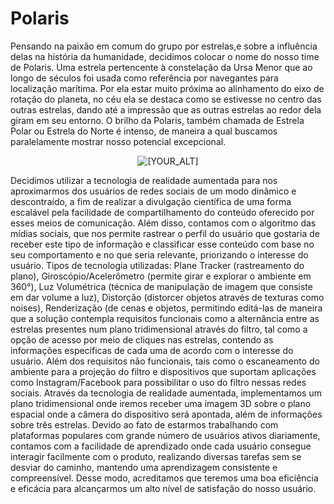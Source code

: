 # Polaris
 Pensando na paixão em comum do grupo por estrelas,e sobre a influência delas na história da humanidade, decidimos colocar o nome do nosso time de Polaris. Uma estrela pertencente à constelação da Ursa Menor que ao longo de séculos foi usada como referência por navegantes para localização marítima. Por ela estar muito próxima ao alinhamento do eixo de rotação do planeta, no céu ela se destaca como se estivesse no centro das outras estrelas, dando até a impressão que as outras estrelas ao redor dela giram em seu entorno. O brilho da Polaris, também chamada de  Estrela Polar ou Estrela do Norte é intenso, de maneira a qual buscamos paralelamente mostrar nosso potencial excepcional.

<p align="center">
   <img src="https://user-images.githubusercontent.com/95002561/193434271-c55bdb5c-6a05-4036-950b-d9ab2562496c.png" alt="[YOUR_ALT]"/>
</p>

 Decidimos utilizar a tecnologia de realidade aumentada para nos aproximarmos dos usuários de redes sociais de um modo dinâmico e descontraído, a fim de realizar a divulgação científica de uma forma escalável pela facilidade de compartilhamento do conteúdo oferecido por esses meios de comunicação. Além disso, contamos com o algoritmo das mídias sociais, que nos permite rastrear o perfil do usuário que gostaria de receber este tipo de informação e classificar esse conteúdo com base no seu comportamento e no que seria relevante, priorizando o interesse do usuário. Tipos de tecnologia utilizadas: Plane Tracker (rastreamento do plano), Giroscópio/Acelerômetro (permite girar e explorar o ambiente em 360°), Luz Volumétrica (técnica de manipulação de imagem que consiste em dar volume a luz), Distorção (distorcer objetos através de texturas como noises), Renderização (de cenas e objetos, permitindo editá-las de maneira que a solução contempla requisitos funcionais como a alternância entre as estrelas presentes num plano tridimensional através do filtro, tal como a opção de acesso por meio de cliques nas estrelas, contendo as informações específicas de cada uma de acordo com o interesse do usuário. Além dos requisitos não funcionais, tais como o escaneamento do ambiente para a projeção do filtro e dispositivos que suportam aplicações como Instagram/Facebook para possibilitar o uso do filtro nessas redes sociais. Através da tecnologia de realidade aumentada, implementamos um plano tridimensional onde iremos receber uma imagem 3D sobre o plano espacial onde a câmera do dispositivo será apontada, além de informações sobre três estrelas. Devido ao fato de estarmos trabalhando com plataformas populares com grande número de usuários ativos diariamente, contamos com a facilidade de aprendizado onde cada usuário consegue interagir facilmente com o produto, realizando diversas tarefas sem se desviar do caminho, mantendo uma aprendizagem consistente e compreensível. Desse modo, acreditamos que teremos uma boa eficiência e eficácia para alcançarmos um alto nível de satisfação do nosso usuário.
